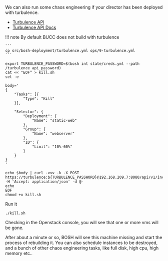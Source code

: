 We can also run some chaos engineering if your director has been deployed with turbulence.

* [Turbulence API](https://github.com/cppforlife/turbulence-release/blob/master/docs/api.md)
* [Turbulence API Docs](https://github.com/cppforlife/turbulence-release/blob/master/docs/)

!!! note
    By default BUCC does not build with turbulence

    ```
    cp src/bosh-deployment/turbulence.yml ops/9-turbulence.yml
    ```

```
export TURBULENCE_PASSWORD=$(bosh int state/creds.yml --path /turbulence_api_password)
cat << "EOF" > kill.sh
set -e

body='
{
	"Tasks": [{
		"Type": "Kill"
	}],

	"Selector": {
		"Deployment": {
			"Name": "static-web"
		},
		"Group": {
			"Name": "webserver"
		},
		"ID": {
			"Limit": "10%-60%"
		}
	}
}
'

echo $body | curl -vvv -k -X POST https://turbulence:${TURBULENCE_PASSWORD}@192.168.209.7:8080/api/v1/incidents -H 'Accept: application/json' -d @-
echo
EOF
chmod +x kill.sh
```
Run it
```
./kill.sh
```
Checking in the Openstack console, you will see that one or more vms will be gone.

After about a minute or so, BOSH will see this machine missing and start the process of rebuilding it. You can also schedule instances to be destroyed, and a bunch of other chaos engineering tasks, like full disk, high cpu, high memory etc..
